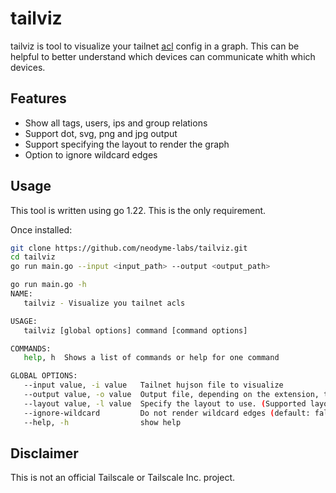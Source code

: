 # tailviz

tailviz is tool to visualize your tailnet [acl](https://tailscale.com/kb/1018/acls) config in a graph.
This can be helpful to better understand which devices can communicate whith which devices. 

## Features

- Show all tags, users, ips and group relations
- Support dot, svg, png and jpg output
- Support specifying the layout to render the graph
- Option to ignore wildcard edges

## Usage

This tool is written using go 1.22. This is the only requirement.

Once installed:
```bash
git clone https://github.com/neodyme-labs/tailviz.git
cd tailviz
go run main.go --input <input_path> --output <output_path>
```

```bash
go run main.go -h
NAME:
   tailviz - Visualize you tailnet acls

USAGE:
   tailviz [global options] command [command options] 

COMMANDS:
   help, h  Shows a list of commands or help for one command

GLOBAL OPTIONS:
   --input value, -i value   Tailnet hujson file to visualize
   --output value, -o value  Output file, depending on the extension, the format is chosen. (Supported extensions: dot, svg, png, jpg)
   --layout value, -l value  Specify the layout to use. (Supported layouts: circo, dot, fdp, neato, osage, patchwork, sfdp, twopi) (default: "dot")
   --ignore-wildcard         Do not render wildcard edges (default: false)
   --help, -h                show help

```

## Disclaimer

This is not an official Tailscale or Tailscale Inc. project.